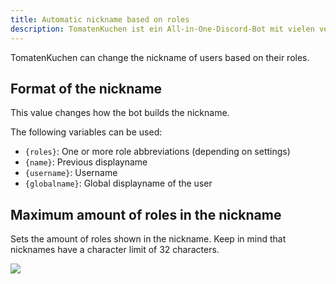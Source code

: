 ```yaml
---
title: Automatic nickname based on roles
description: TomatenKuchen ist ein All-in-One-Discord-Bot mit vielen verschiedenen Funktionen. Hilft beim Einrichten der rollenbasierten Nicknamen.
---
```


TomatenKuchen can change the nickname of users based on their roles.

## Format of the nickname

This value changes how the bot builds the nickname.

The following variables can be used:
- `{roles}`: One or more role abbreviations (depending on settings)
- `{name}`: Previous displayname
- `{username}`: Username
- `{globalname}`: Global displayname of the user

## Maximum amount of roles in the nickname

Sets the amount of roles shown in the nickname. Keep in mind that nicknames have a character limit of 32 characters.

![](/img/autonick.png)
